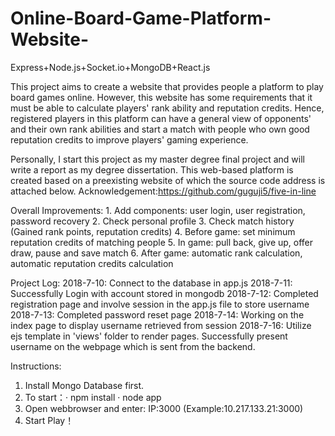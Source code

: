 # Online-Board-Game-Platform-Website-
Express+Node.js+Socket.io+MongoDB+React.js

This project aims to create a website that provides people a platform to play board games online.
However, this website has some requirements that it must be able to calculate players' rank ability and reputation credits.
Hence, registered players in this platform can have a general view of opponents' and their own rank abilities and start a match with people who own good reputation credits to improve players' gaming experience.

Personally, I start this project as my master degree final project and will write a report as my degree dissertation.
This web-based platform is created based on a preexisting website of which the source code address is attached below.
Acknowledgement:https://github.com/guguji5/five-in-line

Overall Improvements:
    1. Add components: user login, user registration, password recovery
    2. Check personal profile
    3. Check match history (Gained rank points, reputation credits)
    4. Before game: set minimum reputation credits of matching people
    5. In game: pull back, give up, offer draw, pause and save match
    6. After game: automatic rank calculation, automatic reputation credits calculation              

Project Log:
    2018-7-10: Connect to the database in app.js
    2018-7-11: Successfully Login with account stored in mongodb
    2018-7-12: Completed registration page and involve session in the app.js file to store username
    2018-7-13: Completed password reset page
    2018-7-14: Working on the index page to display username retrieved from session
    2018-7-16: Utilize ejs template in 'views' folder to render pages. Successfully present username on the webpage which is sent from the backend.
    
    
Instructions:
1. Install Mongo Database first.
2. To start：· npm install
             · node app
3. Open webbrowser and enter: IP:3000 (Example:10.217.133.21:3000)
4. Start Play！
